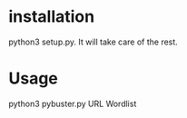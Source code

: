 # installation
python3 setup.py.
It will take care of the rest.

# Usage
python3 pybuster.py URL Wordlist
